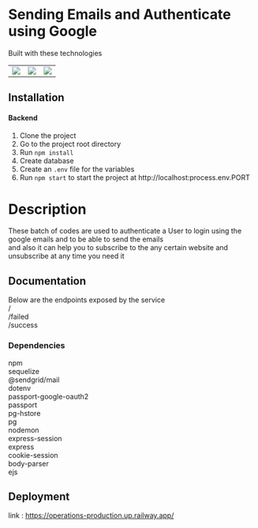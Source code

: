 # Sending Emails and Authenticate using Google

Built with these technologies
<table>
    <tr>
        <td>
            <a href="https://nodejs.org/en/"><img src="https://i.imgur.com/dSQraap_d.webp?maxwidth=520&shape=thumb&fidelity=high" /></a>
        </td>
        <td>
            <a href="https://www.postgresql.org/"><img src="https://cdn.iconscout.com/icon/free/png-256/postgresql-11-1175122.png" /></a>
        </td>
        <td>
            <a href="https://sequelize.org/"><img src="https://encrypted-tbn0.gstatic.com/images?q=tbn:ANd9GcQERYyEC3gHbDaAYJECrrWuNSGicfOB0_5W_v9n8gq568P4lmPpyaQ94G5AT0qgQXidHOc&usqp=CAU" /></a>
        </td>
    </tr>
</table> 

## Installation

#### Backend

1. Clone the project
2. Go to the project root directory
3. Run `npm install`
4. Create database
5. Create an `.env` file for the variables
6. Run `npm start` to start the project at http://localhost:process.env.PORT

# Description

These batch of codes are used to authenticate a User to login using the google emails and to be able to send the emails <br> and also it can help you to subscribe to the any certain website and unsubscribe at any time you need it 

## Documentation
Below are the endpoints exposed by the service <br>
/ <br>
/failed <br>
/success <br>

### Dependencies
npm <br>
sequelize <br>
@sendgrid/mail <br>
dotenv <br>
passport-google-oauth2 <br>
passport <br>
pg-hstore <br>
pg <br>
nodemon <br>
express-session <br>
express <br>
cookie-session <br>
body-parser <br>
ejs <br>

## Deployment
link : https://operations-production.up.railway.app/

